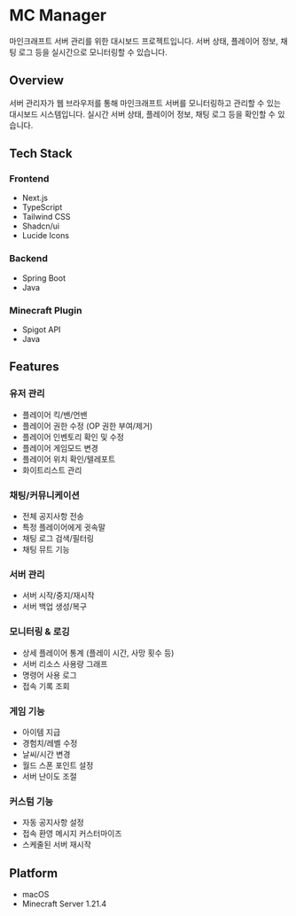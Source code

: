 # MC Manager

마인크래프트 서버 관리를 위한 대시보드 프로젝트입니다. 서버 상태, 플레이어 정보, 채팅 로그 등을 실시간으로 모니터링할 수 있습니다.

## Overview

서버 관리자가 웹 브라우저를 통해 마인크래프트 서버를 모니터링하고 관리할 수 있는 대시보드 시스템입니다. 실시간 서버 상태, 플레이어 정보, 채팅 로그 등을 확인할 수 있습니다.

## Tech Stack

### Frontend
- Next.js
- TypeScript
- Tailwind CSS
- Shadcn/ui
- Lucide Icons

### Backend
- Spring Boot
- Java

### Minecraft Plugin
- Spigot API
- Java

## Features

### 유저 관리
- 플레이어 킥/밴/언밴
- 플레이어 권한 수정 (OP 권한 부여/제거)
- 플레이어 인벤토리 확인 및 수정
- 플레이어 게임모드 변경
- 플레이어 위치 확인/텔레포트
- 화이트리스트 관리

### 채팅/커뮤니케이션
- 전체 공지사항 전송
- 특정 플레이어에게 귓속말
- 채팅 로그 검색/필터링
- 채팅 뮤트 기능

### 서버 관리
- 서버 시작/중지/재시작
- 서버 백업 생성/복구

### 모니터링 & 로깅
- 상세 플레이어 통계 (플레이 시간, 사망 횟수 등)
- 서버 리소스 사용량 그래프
- 명령어 사용 로그
- 접속 기록 조회

### 게임 기능
- 아이템 지급
- 경험치/레벨 수정
- 날씨/시간 변경
- 월드 스폰 포인트 설정
- 서버 난이도 조절

### 커스텀 기능
- 자동 공지사항 설정
- 접속 환영 메시지 커스터마이즈
- 스케줄된 서버 재시작

## Platform
- macOS
- Minecraft Server 1.21.4
